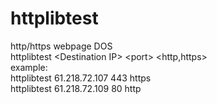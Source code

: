 # httplibtest
http/https webpage DOS<br>
httplibtest \<Destination IP\> \<port\> \<http,https\><br>
example:<br>
httplibtest 61.218.72.107 443 https<br>
httplibtest 61.218.72.109 80 http<br>
<br>
